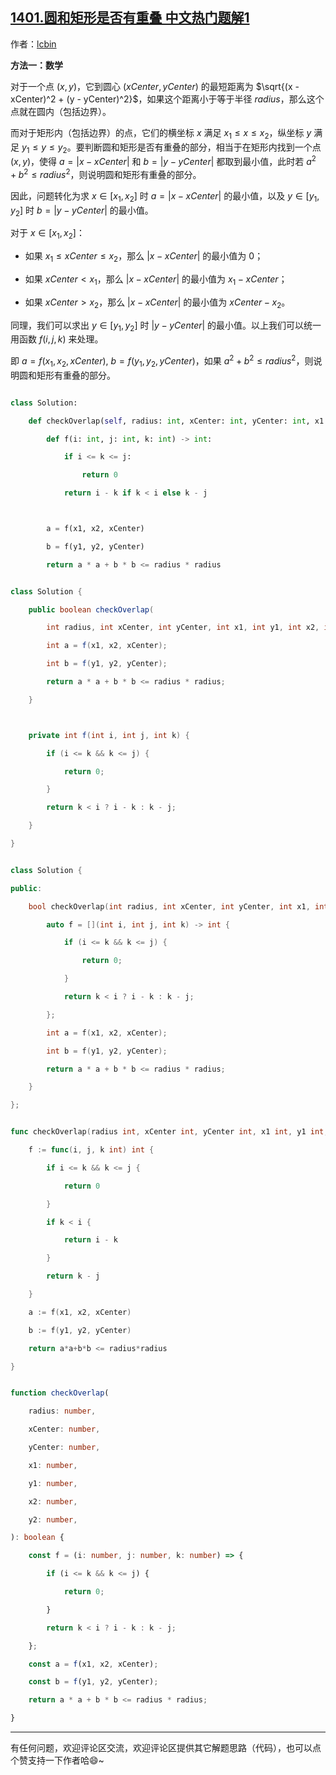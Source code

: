 ## [1401.圆和矩形是否有重叠 中文热门题解1](https://leetcode.cn/problems/circle-and-rectangle-overlapping/solutions/100000/python3javacgotypescript-yi-ti-yi-jie-sh-vpsu)

作者：[lcbin](https://leetcode.cn/u/lcbin)



**方法一：数学**

对于一个点 $(x, y)$，它到圆心 $(xCenter, yCenter)$ 的最短距离为 $\sqrt{(x - xCenter)^2 + (y - yCenter)^2}$，如果这个距离小于等于半径 $radius$，那么这个点就在圆内（包括边界）。

而对于矩形内（包括边界）的点，它们的横坐标 $x$ 满足 $x_1 \leq x \leq x_2$，纵坐标 $y$ 满足 $y_1 \leq y \leq y_2$。要判断圆和矩形是否有重叠的部分，相当于在矩形内找到一个点 $(x, y)$，使得 $a = |x - xCenter|$ 和 $b = |y - yCenter|$ 都取到最小值，此时若 $a^2 + b^2 \leq radius^2$，则说明圆和矩形有重叠的部分。

因此，问题转化为求 $x \in [x_1, x_2]$ 时 $a = |x - xCenter|$ 的最小值，以及 $y \in [y_1, y_2]$ 时 $b = |y - yCenter|$ 的最小值。

对于 $x \in [x_1, x_2]$：

-   如果 $x_1 \leq xCenter \leq x_2$，那么 $|x - xCenter|$ 的最小值为 $0$；
-   如果 $xCenter \lt x_1$，那么 $|x - xCenter|$ 的最小值为 $x_1 - xCenter$；
-   如果 $xCenter \gt x_2$，那么 $|x - xCenter|$ 的最小值为 $xCenter - x_2$。

同理，我们可以求出 $y \in [y_1, y_2]$ 时 $|y - yCenter|$ 的最小值。以上我们可以统一用函数 $f(i, j, k)$ 来处理。

即 $a = f(x_1, x_2, xCenter)$, $b = f(y_1, y_2, yCenter)$，如果 $a^2 + b^2 \leq radius^2$，则说明圆和矩形有重叠的部分。


```python [sol1-Python3]
class Solution:
    def checkOverlap(self, radius: int, xCenter: int, yCenter: int, x1: int, y1: int, x2: int, y2: int) -> bool:
        def f(i: int, j: int, k: int) -> int:
            if i <= k <= j:
                return 0
            return i - k if k < i else k - j

        a = f(x1, x2, xCenter)
        b = f(y1, y2, yCenter)
        return a * a + b * b <= radius * radius
```


```java [sol1-Java]
class Solution {
    public boolean checkOverlap(
        int radius, int xCenter, int yCenter, int x1, int y1, int x2, int y2) {
        int a = f(x1, x2, xCenter);
        int b = f(y1, y2, yCenter);
        return a * a + b * b <= radius * radius;
    }

    private int f(int i, int j, int k) {
        if (i <= k && k <= j) {
            return 0;
        }
        return k < i ? i - k : k - j;
    }
}
```



```cpp [sol1-C++]
class Solution {
public:
    bool checkOverlap(int radius, int xCenter, int yCenter, int x1, int y1, int x2, int y2) {
        auto f = [](int i, int j, int k) -> int {
            if (i <= k && k <= j) {
                return 0;
            }
            return k < i ? i - k : k - j;
        };
        int a = f(x1, x2, xCenter);
        int b = f(y1, y2, yCenter);
        return a * a + b * b <= radius * radius;
    }
};
```



```go [sol1-Go]
func checkOverlap(radius int, xCenter int, yCenter int, x1 int, y1 int, x2 int, y2 int) bool {
	f := func(i, j, k int) int {
		if i <= k && k <= j {
			return 0
		}
		if k < i {
			return i - k
		}
		return k - j
	}
	a := f(x1, x2, xCenter)
	b := f(y1, y2, yCenter)
	return a*a+b*b <= radius*radius
}
```


```ts [sol1-TypeScript]
function checkOverlap(
    radius: number,
    xCenter: number,
    yCenter: number,
    x1: number,
    y1: number,
    x2: number,
    y2: number,
): boolean {
    const f = (i: number, j: number, k: number) => {
        if (i <= k && k <= j) {
            return 0;
        }
        return k < i ? i - k : k - j;
    };
    const a = f(x1, x2, xCenter);
    const b = f(y1, y2, yCenter);
    return a * a + b * b <= radius * radius;
}
```

---

有任何问题，欢迎评论区交流，欢迎评论区提供其它解题思路（代码），也可以点个赞支持一下作者哈😄~